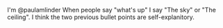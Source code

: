 I'm @paulamlinder
When people say "what's up" I say "The sky" or "The ceiling".
I think the two previous bullet points are self-explanitory. 
